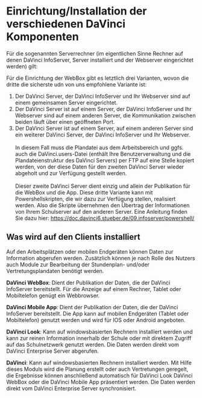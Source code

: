 # Einrichtung/Installation der verschiedenen DaVinci Komponenten

Für die sogenannten Serverrechner (im eigentlichen Sinne Rechner auf denen DaVinci InfoServer, Server installiert und der Webserver eingerichtet werden) gilt:

Für die Einrichtung der WebBox gibt es letztlich drei Varianten, wovon die dritte die sicherste udn von uns empfohlene Variante ist:

1. Der DaVinci Server, der DaVinci InfoServer und Ihr Webserver sind auf einem gemeinsamen Server eingerichtet.
2. Der DaVinci Server ist auf einem Server, der DaVinci InfoServer und Ihr Webserver sind auf einem anderen Server, die Kommunikation zwischen beiden läuft über einen geöffneten Port.
3. Der DaVinci Server ist auf einem Server, auf einem anderen Server sind ein weiterer DaVinci Server, der DaVinci InfoServer und Ihr Webserver. <br/><br/>In diesem Fall muss die Plandatei aus dem Arbeitsbereich und ggfs. auch die DaVinci.users-Datei (enthält Ihre Benutzerverwaltung und die Plandateienstruktur des DaVinci Servers) per FTP auf eine Stelle kopiert werden, von der diese Daten für den zweiten DaVinci Server wieder abgeholt und zur Verfügung gestellt werden.<br/><br/>Dieser zweite DaVinci Server dient einzig und allein der Publikation für die WebBox und die App. Diese dritte Variante kann mit Powershellskripten, die wir dazu zur Verfügung stellen, realisiert werden. Also die Skripte übernehmen den Übertrag der Informationen von Ihrem Schulserver auf den anderen Server. 
Eine Anleitung finden Sie dazu hier: https://doc.davinci6.stueber.de/09.infoserver/powershell/

## Was wird auf den Clients installiert

Auf den Arbeitsplätzen oder mobilen Endgeräten können Daten zur Information abgerufen werden. Zusätzlich können je nach Rolle des Nutzers auch Module zur Bearbeitung der Stundenplan- und/oder Vertretungsplandaten benötigt werden.

**DaVinci WebBox**: Dient der Publikation der Daten, die der DaVinci InfoServer bereitstellt. Für die Anzeige auf einem Rechner, Tablet oder Mobiltelefon genügt ein Webbrowser.

**DaVinci Mobile App**: Dient der Publikation der Daten, die der DaVinci InfoServer bereitstellt. Die App kann auf mobilen Endgeräten (Tablet oder Mobiltelefon) genutzt werden und wird für IOS oder Android angeboten.

**DaVinci Look**: Kann auf windowsbasierten Rechnern installiert werden und kann zur reinen Information innerhalb der Schule oder mit direktem Zugriff auf das Schulnetzwerk genutzt werden. Die Daten werden direkt vom DaVinci Enterprise Server abgerufen.

**DaVinci**: Kann auf windowsbasierten Rechnern installiert werden. Mit Hilfe dieses Moduls wird die Planung erstellt oder auch Vertretungen geregelt, die Ergebnisse können anschließend automatisch für DaVinci Look DaVinci WebBox oder die DaVinci Mobile App präsentiert werden. Die Daten werden direkt vom DaVinci Enterprise Server synchronisiert.
